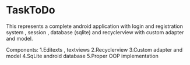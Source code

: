 # TaskToDo
This represents a complete android application with login and registration system , session , database (sqlite) and recyclerview with 
custom adapter and model.

Components:
1.Editexts , textviews
2.Recyclerview
3.Custom adapter and model
4.SqLite android database
5.Proper OOP implementation
